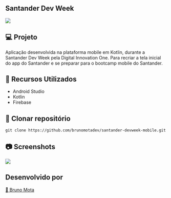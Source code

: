 ## Santander Dev Week

![](https://github.com/brunomotadev/santander-devweek-mobile/blob/main/images-github/santanderdevweek-kotlin.JPG)



## 💻 Projeto

Aplicação desenvolvida na plataforma mobile em Kotlin, durante a Santander Dev Week pela Digital Innovation One. Para recriar a tela inicial do app do Santander e se preparar para o bootcamp mobile do Santander.



## 🔧 Recursos Utilizados

- Android Studio
- Kotlin
- Firebase



## 💾 Clonar repositório

`git clone https://github.com/brunomotadev/santander-devweek-mobile.git`

## 📷 Screenshots

![](https://github.com/brunomotadev/santander-devweek-mobile/blob/main/images-github/tela-app.jpg)

## Desenvolvido por

[:man: Bruno Mota](https://www.linkedin.com/in/brunomota-dev/)

